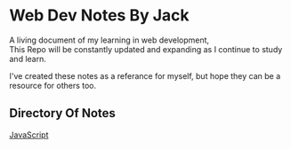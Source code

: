 # Web Dev Notes By Jack

A living document of my learning in web development,<br>
This Repo will be constantly updated and expanding as I continue to study and learn.

I've created these notes as a referance for myself, but hope they can be a resource for others too.

## Directory Of Notes

[JavaScript](./JavaScript/README.md)